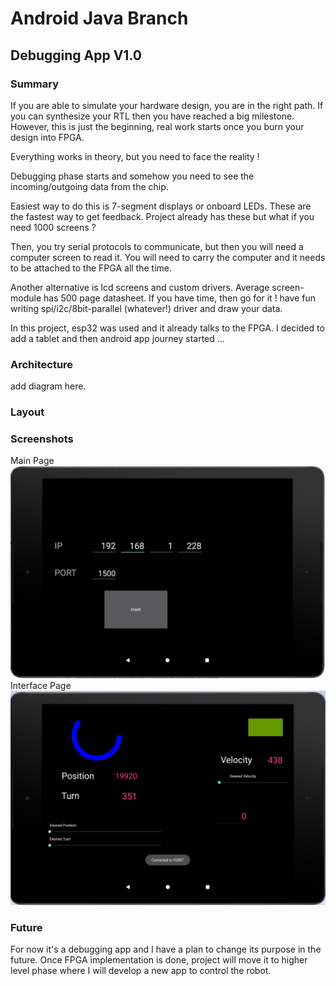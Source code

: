 # Android Java Branch
## Debugging App V1.0
### Summary

If you are able to simulate your hardware design, you are in the right path. If you can synthesize your RTL then you have reached a big milestone. However, this is just the beginning, real work starts once you burn your design into FPGA. 

Everything works in theory, but you need to face the reality !

Debugging phase starts and somehow you need to see the incoming/outgoing data from the chip. 

Easiest way to do this is 7-segment displays or onboard LEDs. These are the fastest way to get feedback. Project already has these but what if you need 1000 screens ? 

Then, you try serial protocols to communicate, but then you will need a computer screen to read it. You will need to carry the computer and it needs to be attached to the FPGA all the time. 

Another alternative is lcd screens and custom drivers. Average screen-module has 500 page datasheet. If you have time, then go for it ! have fun writing spi/i2c/8bit-parallel (whatever!) driver and draw your data.

In this project, esp32 was used and it already talks to the FPGA. I decided to add a tablet and then android app journey started ...


### Architecture

add diagram here.

### Layout



### Screenshots

Main Page
<img src="Main_page.png">
Interface Page
<img src="Interface_page.png">

### Future

For now it's a debugging app and I have a plan to change its purpose in the future. Once FPGA implementation is done, project will move it to higher level phase where I will develop a new app to control the robot. 
